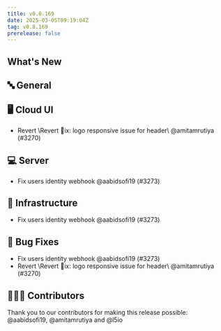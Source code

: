 ```yaml
---
title: v0.8.169
date: 2025-03-05T09:19:04Z
tag: v0.8.169
prerelease: false
---
```


## What's New
## 🔤 General
## 🖥 Cloud UI

- Revert \Revert ix: logo responsive issue for header\ @amitamrutiya (#3270)

## 💻 Server

- Fix  users identity webhook @aabidsofi19 (#3273)

## 🦴 Infrastructure

- Fix  users identity webhook @aabidsofi19 (#3273)

## 🐛 Bug Fixes

- Fix  users identity webhook @aabidsofi19 (#3273)
- Revert \Revert ix: logo responsive issue for header\ @amitamrutiya (#3270)

## 👨🏽‍💻 Contributors

Thank you to our contributors for making this release possible:
@aabidsofi19, @amitamrutiya and @l5io

